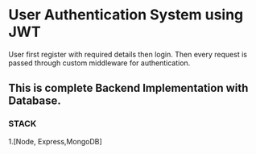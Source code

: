 # User Authentication System using JWT


User first register with required details then login.
Then every request is passed through custom middleware for authentication.

## This is complete Backend Implementation with Database.

### STACK
1.[Node, Express,MongoDB]

